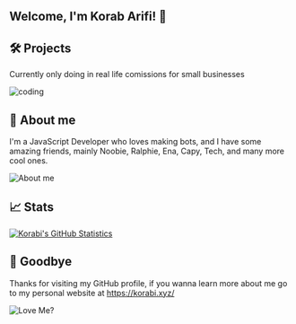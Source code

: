 ## Welcome, I'm Korab Arifi! 👋

## 🛠️ Projects
Currently only doing in real life comissions for small businesses

<img src="https://media1.tenor.com/images/0660efe82fa3da42ed56eef013171835/tenor.gif?itemid=16596559" alt="coding">

## 📜 About me 
I'm a JavaScript Developer who loves making bots, and I have some amazing friends, mainly Noobie, Ralphie, Ena, Capy, Tech, and many more cool ones.

<img src="https://media1.tenor.com/images/3fd85814ea4e2e257943f14e3d76d331/tenor.gif?itemid=16969045" alt="About me">

## 📈 Stats
[![Korabi's GitHub Statistics](https://github-readme-stats.vercel.app/api?username=Korabi-dev&theme=radical&show_icons=true)](https://www.youtube.com/watch?v=dQw4w9WgXcQ)

## 👋 Goodbye
Thanks for visiting my GitHub profile, if you wanna learn more about me go to my personal website at https://korabi.xyz/

<img src="https://media1.tenor.com/images/f4e3e88e11a4f9e90859b13c1c3f47f9/tenor.gif?itemid=17076353" alt="Love Me?">
<!--<img src="https://media1.tenor.com/images/94a5e8bfd93689097ea84cb08556b04b/tenor.gif?itemid=21544644" alt="About me?"> !-->

